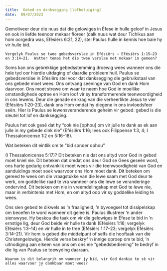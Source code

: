 ```yaml
---
title:  Gebed en danksegging [lofbetuiging]
date:  09/07/2023
---
```


Gemotiveer deur die nuus dat die gelowiges in Éfese in hulle geloof in Jesus en ook in liefde teenoor mekaar floreer (dalk nuus wat deur Tíchikus aan hom oorgedra was, Efésiërs 6:21, 22), stel Paulus hulle in kennis hoe baie hy vir hulle bid.

`Vergelyk Paulus se twee gebedsverslae in Efésiërs — Efésiërs 1:15–23 en 3:14–21.  Watter temas het die twee verslae met mekaar in gemeen?`

Soms kan ons gebrekkige gebedsstemming droewig wees wanneer ons die hele tyd oor hierdie uitdaging of daardie probleem huil. Paulus se gebedsverslae in Efésiërs stel voor dat danksegging die gebruikstaal van ons gebede moet wees.  Ons ontvang seëninge van God en dank Hom daarvoor. Ons moet strewe om waar te neem hoe God in moeilike omstandighede optree en Hom loof vir sy transformerende teenwoordigheid in ons lewens. Deur die genade en krag van die verheerlikte Jesus te vier (Efésiërs 1:20-23), dank ons Hom omdat hy diegene in ons invloedsfeer seën.  Hier is Paulus se lewensveranderende geheim vir gebed:  gebed is die sleutel tot lof en danksegging.

Paulus het ook gesê dat hy “ook nie [ophou] om vir julle te dank as ek aan julle in my gebede dink nie” (Efésiërs 1:16;  lees ook Filippense 1:3, 4;  I Thessalonicense 1:2 en 5:16–18).

Wat beteken dit eintlik om te “bid sonder ophou”

(I Thessalonicense 5:17)? Dit beteken nie dat ons altyd voor God in gebed moet kniel nie.  Dit beteken dat omdat ons deur God se Gees geseën word, ons harte gedurig ontvanklik moet wees vir die teenwoordigheid van God en aanduidings moet soek waarvoor ons Hom moet dank. Dit beteken om gereed te wees om die vraagstukke van die lewe saam met God deur te werk, om goddelike raad te vra wanneer ons die lewe se veranderinge ondervind. Dit beteken om nie in vreemdelingskap met God te lewe nie, maar in verbintenis met Hom, en om altyd oop vir sy goddelike leiding te wees.

Ons sien gebed te dikwels as ’n fraaiigheid, ’n byvoegsel tot dissipelskap om beoefen te word wanneer dit geleë is. Paulus illustreer ’n ander sienswyse.  Hy beskou die taak om vir die gelowiges in Éfese te bid in ’n ernstige lig, deur God beide vir hulle te dank (Efésiërs 1:16; vergelyk Efésiërs 1:3–14) en vir hulle in te tree (Efésiërs 1:17–23; vergelyk Efésiërs 3:14–21). Vir hom is gebed die middelpunt of selfs die hooftaak van die Christengelowige. Hierdie verse beskryf ’n innige oproep om te bid, ’n uitnodiging aan elkeen van ons om ons eie “gebedsbediening” te bedryf in die lig van Paulus se toewyding daaraan.

`Waarom is dit belangrik om wanneer jy bid, vir God dankie te sê vir alles waarvoor jy dankbaar moet wees?`